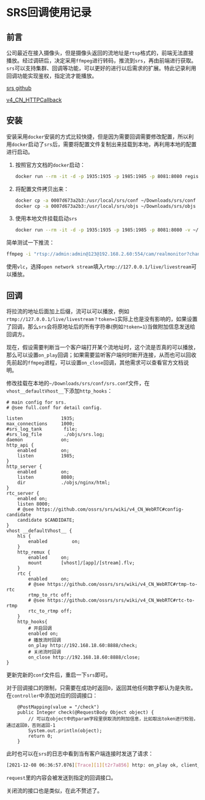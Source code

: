 # SRS回调使用记录

## 前言

公司最近在接入摄像头，但是摄像头返回的流地址是`rtsp`格式的，前端无法直接播放。经过调研后，决定采用`ffmpeg`进行转码，推流到`srs`，再由前端进行获取。`srs`可以支持集群、回调等功能，可以更好的进行以后需求的扩展。特此记录利用回调功能实现鉴权，指定流才能播放。

[srs github](https://github.com/ossrs/srs)

[v4_CN_HTTPCallback](https://github.com/ossrs/srs/wiki/v4_CN_HTTPCallback)

## 安装

安装采用`docker`安装的方式比较快捷，但是因为需要回调需要修改配置，所以利用`docker`启动了`srs`后，需要将配置文件复制出来挂载到本地，再利用本地的配置进行启动。

1. 按照官方文档的`docker`启动：

   ```bash
   docker run --rm -it -d -p 1935:1935 -p 1985:1985 -p 8081:8080 registry.cn-hangzhou.aliyuncs.com/ossrs/srs:4 ./objs/srs -c conf/srs.conf
   
   ```

2. 将配置文件拷贝出来：

   ```bash
   docker cp -a 0007d673a2b3:/usr/local/srs/conf ~/Downloads/srs/conf
   docker cp -a 0007d673a2b3:/usr/local/srs/objs ~/Downloads/srs/objs
   ```

3. 使用本地文件挂载启动`srs`

   ```bash
   docker run --rm -it -d -p 1935:1935 -p 1985:1985 -p 8081:8080 -v ~/Downloads/srs/conf/:/usr/local/srs/conf/ -v ~/Downloads/srs/objs/:/usr/local/srs/objs/ registry.cn-hangzhou.aliyuncs.com/ossrs/srs:4 
   ```

简单测试一下推流：

```bash
ffmpeg -i "rtsp://admin:admin@123@192.168.2.60:554/cam/realmonitor?channel=1&subtype=1&unicast=true&proto=Onvif" -c copy -f flv -y rtmp://127.0.0.1/live/livestream

```

使用`vlc`，选择`open network stream`填入`rtmp://127.0.0.1/live/livestream`可以播放。

## 回调

将拉流的地址后面加上后缀，流可以可以播放，例如`rtmp://127.0.0.1/live/livestream？token=1`实际上也是没有影响的，如果设置了回调，那么`srs`会将原地址后的所有字符串(例如`?token=1`)当做附加信息发送给回调方。

现在，假设需要判断当一个客户端打开某个流地址时，这个流是否真的可以播放，那么可以设置`on_play`回调；如果需要监听客户端何时断开连接，从而也可以回收先前起的`ffmpeg`进程，可以设置`on_close`回调，其他需求可以查看官方文档说明。

修改挂载在本地的`~/Downloads/srs/conf/srs.conf`文件，在`vhost__defaultVhost__`下添加`http_hooks`：

```
# main config for srs.
# @see full.conf for detail config.

listen              1935;
max_connections     1000;
#srs_log_tank        file;
#srs_log_file        ./objs/srs.log;
daemon              on;
http_api {
    enabled         on;
    listen          1985;
}
http_server {
    enabled         on;
    listen          8080;
    dir             ./objs/nginx/html;
}
rtc_server {
    enabled on;
    listen 8000;
    # @see https://github.com/ossrs/srs/wiki/v4_CN_WebRTC#config-candidate
    candidate $CANDIDATE;
}
vhost __defaultVhost__ {
    hls {
        enabled         on;
    }
    http_remux {
        enabled     on;
        mount       [vhost]/[app]/[stream].flv;
    }
    rtc {
        enabled     on;
        # @see https://github.com/ossrs/srs/wiki/v4_CN_WebRTC#rtmp-to-rtc
        rtmp_to_rtc off;
        # @see https://github.com/ossrs/srs/wiki/v4_CN_WebRTC#rtc-to-rtmp
        rtc_to_rtmp off;
    }
    http_hooks{
    	# 开启回调
		enabled on;
		# 播放流时回调
		on_play http://192.168.18.60:8888/check;
		# 关闭流时回调
		on_close http://192.168.18.60:8888/close;
}
```

更新完新的`conf`文件后，重启一下`srs`即可。

对于回调接口的限制，只需要在成功时返回`0`，返回其他任何数字都认为是失败。在`controller`中添加对应的回调接口：

```
    @PostMapping(value = "/check")
    public Integer check(@RequestBody Object object) {
     	// 可以在object中的param字段里获取流的附加信息，比如取出token进行校验，通过返回0，否则返回-1
		System.out.println(object);
		return 0;
    }
```

此时也可以在`srs`的日志中看到当有客户端连接时发送了请求：

```bash
[2021-12-08 06:36:57.076][Trace][1][t2r7a856] http: on_play ok, client_id=t2r7a856, url=http://192.168.18.60:8888/check, request={"server_id":"vid-kh7490t","action":"on_play","client_id":"t2r7a856","ip":"172.17.0.1","vhost":"__defaultVhost__","app":"live","stream":"livestream","param":"?token=1","pageUrl":""}, response=0
```

`request`里的内容会被发送到指定的回调接口。

关闭流的接口也是类似，在此不赘述了。
